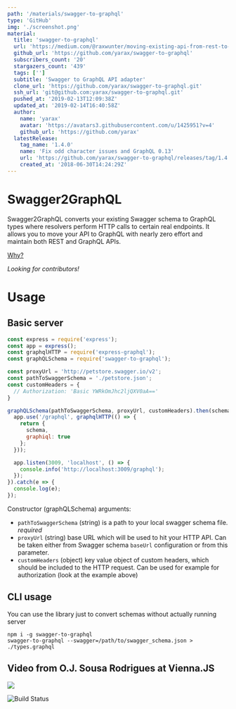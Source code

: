 ```yaml
---
path: '/materials/swagger-to-graphql'
type: 'GitHub'
img: './screenshot.png'
material:
  title: 'swagger-to-graphql'
  url: 'https://medium.com/@raxwunter/moving-existing-api-from-rest-to-graphql-205bab22c184'
  github_url: 'https://github.com/yarax/swagger-to-graphql'
  subscribers_count: '20'
  stargazers_count: '439'
  tags: ['']
  subtitle: 'Swagger to GraphQL API adapter'
  clone_url: 'https://github.com/yarax/swagger-to-graphql.git'
  ssh_url: 'git@github.com:yarax/swagger-to-graphql.git'
  pushed_at: '2019-02-13T12:09:38Z'
  updated_at: '2019-02-14T16:40:58Z'
  author:
    name: 'yarax'
    avatar: 'https://avatars3.githubusercontent.com/u/1425951?v=4'
    github_url: 'https://github.com/yarax'
  latestRelease:
    tag_name: '1.4.0'
    name: 'Fix odd character issues and GraphQL 0.13'
    url: 'https://github.com/yarax/swagger-to-graphql/releases/tag/1.4.0'
    created_at: '2018-06-30T14:24:29Z'
---
```

# Swagger2GraphQL

Swagger2GraphQL converts your existing Swagger schema to GraphQL types where resolvers perform HTTP calls to certain real endpoints.
It allows you to move your API to GraphQL with nearly zero effort and maintain both REST and GraphQL APIs.

<a href='https://medium.com/@raxwunter/moving-existing-api-from-rest-to-graphql-205bab22c184'>Why?</a>

*Looking for contributors!*

# Usage

## Basic server

```js
const express = require('express');
const app = express();
const graphqlHTTP = require('express-graphql');
const graphQLSchema = require('swagger-to-graphql');

const proxyUrl = 'http://petstore.swagger.io/v2';
const pathToSwaggerSchema = './petstore.json';
const customHeaders = {
  // Authorization: 'Basic YWRkOmJhc2ljQXV0aA=='
}

graphQLSchema(pathToSwaggerSchema, proxyUrl, customHeaders).then(schema => {
  app.use('/graphql', graphqlHTTP(() => {
    return {
      schema,
      graphiql: true
    };
  }));

  app.listen(3009, 'localhost', () => {
    console.info('http://localhost:3009/graphql');
  });
}).catch(e => {
  console.log(e);
});
```

Constructor (graphQLSchema) arguments:
* `pathToSwaggerSchema` (string) is a path to your local swagger schema file. *required*
* `proxyUrl` (string) base URL which will be used to hit your HTTP API. Can be taken either from Swagger schema `baseUrl` configuration or from this parameter.
* `customHeaders` (object) key value object of custom headers, which should be included to the HTTP request. Can be used for example for authorization (look at the example above)

## CLI usage

You can use the library just to convert schemas without actually running server

```
npm i -g swagger-to-graphql
swagger-to-graphql --swagger=/path/to/swagger_schema.json > ./types.graphql
```

## Video from O.J. Sousa Rodrigues at Vienna.JS
<a href='https://www.youtube.com/watch?v=551gKWJEsK0&feature=youtu.be&t=1269' target='_blank'><img src='https://s3.eu-central-1.amazonaws.com/yarax-public-assets/2019-02-13_13-01-45.png'/></a>


![Build Status](https://travis-ci.org/yarax/swagger-to-graphql.svg?branch=master)
